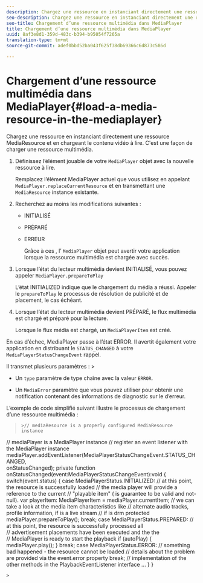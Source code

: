 ```yaml
---
description: Chargez une ressource en instanciant directement une ressource MediaResource et en chargeant le contenu vidéo à lire. C'est une façon de charger une ressource multimédia.
seo-description: Chargez une ressource en instanciant directement une ressource MediaResource et en chargeant le contenu vidéo à lire. C'est une façon de charger une ressource multimédia.
seo-title: Chargement d’une ressource multimédia dans MediaPlayer
title: Chargement d’une ressource multimédia dans MediaPlayer
uuid: 8af3e8d1-359d-483c-b394-b95054f7265a
translation-type: tm+mt
source-git-commit: adef0bbd52ba043f625f38db69366c6d873c586d

---
```



# Chargement d’une ressource multimédia dans MediaPlayer{#load-a-media-resource-in-the-mediaplayer}

Chargez une ressource en instanciant directement une ressource MediaResource et en chargeant le contenu vidéo à lire. C&#39;est une façon de charger une ressource multimédia.

1. Définissez l’élément jouable de votre `MediaPlayer` objet avec la nouvelle ressource à lire.

   Remplacez l’élément MediaPlayer actuel que vous utilisez en appelant `MediaPlayer.replaceCurrentResource` et en transmettant une `MediaResource` instance existante.

1. Recherchez au moins les modifications suivantes :

   * INITIALISÉ
   * PRÉPARÉ
   * ERREUR

      Grâce à ces , l’ `MediaPlayer` objet peut avertir votre application lorsque la ressource multimédia est chargée avec succès.

1. Lorsque l’état du lecteur multimédia devient INITIALISÉ, vous pouvez appeler `MediaPlayer.prepareToPlay`

   L’état INITIALIZED indique que le chargement du média a réussi. Appeler le `prepareToPlay` le processus de résolution de publicité et de placement, le cas échéant.

1. Lorsque l’état du lecteur multimédia devient PRÉPARÉ, le flux multimédia est chargé et préparé pour la lecture.

   Lorsque le flux média est chargé, un `MediaPlayerItem` est créé.

En cas d’échec, MediaPlayer passe à l’état ERROR. Il avertit également votre application en distribuant le  `STATUS_CHANGED` à votre `MediaPlayerStatusChangeEvent` rappel.

Il transmet plusieurs paramètres : >
* Un `type` paramètre de type chaîne avec la valeur `ERROR`.

* Un `MediaError` paramètre que vous pouvez utiliser pour obtenir une notification contenant des informations de diagnostic sur le  d’erreur.


><!--<a id="example_3774607C6F08473282CF0CB7F3D82373"></a>-->


L’exemple de code simplifié suivant illustre le processus de chargement d’une ressource multimédia :
>```>
>>// mediaResource is a properly configured MediaResource instance 
// mediaPlayer is a MediaPlayer instance 
// register an event listener with the MediaPlayer instance 
mediaPlayer.addEventListener(MediaPlayerStatusChangeEvent.STATUS_CHANGED,  
                            onStatusChanged); 
private function onStatusChanged(event:MediaPlayerStatusChangeEvent):void { 
  switch(event.status) { 
     case MediaPlayerStatus.INITIALIZED: 
         // at this point, the resource is successfully loaded 
         // the media player will provide a reference to the current 
         // "playable item" ( is guarantee to be valid and not-null). 
         var playerItem: MediaPlayerItem = mediaPlayer.currentItem; 
         // we can take a look at the media item characteristics like 
         // alternate audio tracks, profile information, if is a live stream 
         // if is drm protected 
         mediaPlayer.prepareToPlay(); 
         break; 
   case MediaPlayerStatus.PREPARED: 
        // at this point, the resource is successfully processed all  
        // advertisement placements have been executed and the the  
        // MediaPlayer is ready to start the playback 
       if (autoPlay) { 
           mediaPlayer.play(); 
       } 
       break; 
   case MediaPlayerStatus.ERROR: 
       // something bad happened - the resource cannot be loaded 
       // details about the problem are provided via the event.error property 
       break; 
       // implementation of the other methods in the PlaybackEventListener interface 
       ... 
   } 
}
```>
>
